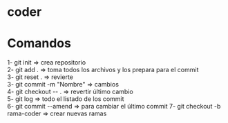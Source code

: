 # coder

# Comandos
1- git init => crea repositorio<br>
2- git add . => toma todos los archivos y los prepara para el commit<br>
3- git reset . => revierte<br>
3- git commit -m "Nombre" => cambios<br>
4- git checkout -- . => revertir último cambio<br>
5- git log => todo el listado de los commit<br>
6- git commit --amend => para cambiar el último commit
7- git checkout -b rama-coder => crear nuevas ramas 